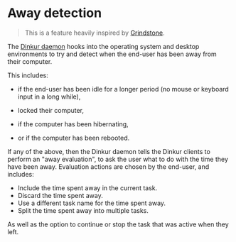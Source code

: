 <!--
Dinkur the task time tracking utility.
<https://github.com/dinkur/dinkur>

SPDX-FileCopyrightText: 2021 Kalle Fagerberg
SPDX-License-Identifier: CC-BY-4.0
-->

# Away detection

> This is a feature heavily inspired by
> [Grindstone](https://epiforge.com/grindstone).

The [Dinkur daemon](Glossary.md#dinkur-daemon) hooks into the operating system
and desktop environments to try and detect when the end-user has been away from
their computer.

This includes:

- if the end-user has been idle for a longer period (no mouse or keyboard input
  in a long while),

- locked their computer,

- if the computer has been hibernating,

- or if the computer has been rebooted.

If any of the above, then the Dinkur daemon tells the Dinkur clients to perform
an "away evaluation", to ask the user what to do with the time they have been
away. Evaluation actions are chosen by the end-user, and includes:

- Include the time spent away in the current task.
- Discard the time spent away.
- Use a different task name for the time spent away.
- Split the time spent away into multiple tasks.

As well as the option to continue or stop the task that was active when they
left.
